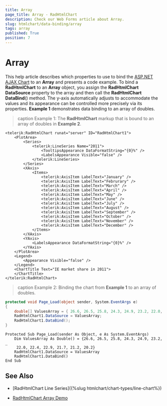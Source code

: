```yaml
---
title: Array
page_title: Array - RadHtmlChart
description: Check our Web Forms article about Array.
slug: htmlchart/data-binding/array
tags: array
published: True
position: 7
---
```


# Array

This help article describes which properties to use to bind the [ASP.NET AJAX Chart](https://www.telerik.com/products/aspnet-ajax/html-chart.aspx) to an **Array** and presents a code example. To bind a **RadHtmlChart** to an **Array** object, you assign the **RadHtmlChart DataSource** property to the array and then call the **RadHtmlChart DataBind**() method. The y-axis automatically adjusts to accommodate the values and its appearance can be controlled more precisely via its properties. **Example 1** demonstrates data binding to an array of doubles.

>caption Example 1: The **RadHtmlChart** markup that is bound to an array of doubles in **Example 2**.

````ASP.NET
<telerik:RadHtmlChart runat="server" ID="RadHtmlChart1">
	<PlotArea>
		<Series>
			<telerik:LineSeries Name="2011">
				<TooltipsAppearance DataFormatString="{0}%" />
				<LabelsAppearance Visible="false" />
			</telerik:LineSeries>
		</Series>
		<XAxis>
			<Items>
				<telerik:AxisItem LabelText="January" />
				<telerik:AxisItem LabelText="Februrary" />
				<telerik:AxisItem LabelText="March" />
				<telerik:AxisItem LabelText="April" />
				<telerik:AxisItem LabelText="May" />
				<telerik:AxisItem LabelText="June" />
				<telerik:AxisItem LabelText="July" />
				<telerik:AxisItem LabelText="August" />
				<telerik:AxisItem LabelText="September" />
				<telerik:AxisItem LabelText="October" />
				<telerik:AxisItem LabelText="November" />
				<telerik:AxisItem LabelText="December" />
			</Items>
		</XAxis>
		<YAxis>
			<LabelsAppearance DataFormatString="{0}%" />
		</YAxis>
	</PlotArea>
	<Legend>
		<Appearance Visible="false" />
	</Legend>
	<ChartTitle Text="IE market share in 2011">
	</ChartTitle>
</telerik:RadHtmlChart>
````



>caption Example 2: Binding the chart from **Example 1** to an array of doubles.



````C#
protected void Page_Load(object sender, System.EventArgs e)
{
	double[] ValuesArray = { 26.6, 26.5, 25.8, 24.3, 24.9, 23.2, 22.0, 22.4, 22.9, 21.7, 21.2, 20.2 };
	RadHtmlChart1.DataSource = ValuesArray;
	RadHtmlChart1.DataBind();
}
````
````VB
Protected Sub Page_Load(sender As Object, e As System.EventArgs)
	Dim ValuesArray As Double() = {26.6, 26.5, 25.8, 24.3, 24.9, 23.2, _
	 22.0, 22.4, 22.9, 21.7, 21.2, 20.2}
	RadHtmlChart1.DataSource = ValuesArray
	RadHtmlChart1.DataBind()
End Sub
````


## See Also

 * [RadHtmlChart Line Series]({%slug htmlchart/chart-types/line-chart%})

 * [RadHtmlChart Array Demo](https://demos.telerik.com/aspnet-ajax/htmlchart/examples/databinding/bindtoarray/defaultcs.aspx)
